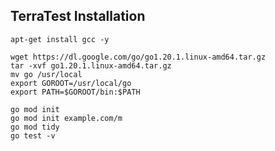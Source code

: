 ## TerraTest Installation

```
apt-get install gcc -y
```
```
wget https://dl.google.com/go/go1.20.1.linux-amd64.tar.gz
tar -xvf go1.20.1.linux-amd64.tar.gz
mv go /usr/local
export GOROOT=/usr/local/go
export PATH=$GOROOT/bin:$PATH
```
```
go mod init
go mod init example.com/m
go mod tidy
go test -v
```